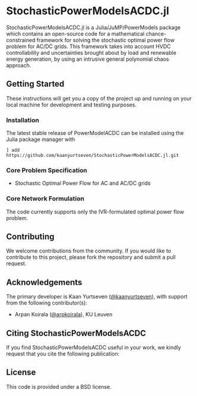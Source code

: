 # StochasticPowerModelsACDC.jl

StochasticPowerModelsACDC.jl is a Julia/JuMP/PowerModels package which contains an open-source code for a mathematical chance-constrained framework for solving the stochastic optimal power flow problem for AC/DC grids. This framework takes into account HVDC controllability and uncertainties brought about by load and renewable energy generation, by using an intrusive general polynomial chaos approach.

## Getting Started

These instructions will get you a copy of the project up and running on your local machine for development and testing purposes.

### Installation

The latest stable release of PowerModelACDC can be installed using the Julia package manager with

```
] add https://github.com/kaanyurtseven/StochasticPowerModelsACDC.jl.git
```
### Core Problem Specification
* Stochastic Optimal Power Flow for AC and AC/DC grids

### Core Network Formulation
The code currently supports only the IVR-formulated optimal power flow problem.

## Contributing

We welcome contributions from the community. If you would like to contribute to this project, please fork the repository and submit a pull request.

## Acknowledgements

The primary developer is Kaan Yurtseven ([@kaanyurtseven](https://github.com/kaanyurtseven)), with support from the following contributor(s):
* Arpan Koirala ([@arpkoirala](https://github.com/arpkoirala)), KU Leuven

## Citing StochasticPowerModelsACDC

If you find StochasticPowerModelsACDC useful in your work, we kindly request that you cite the following publication:

## License

This code is provided under a BSD license.
